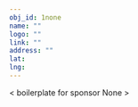 ```yaml
---
obj_id: 1none
name: ""
logo: ""
link: ""
address: ""
lat:
lng:
---
```

< boilerplate for sponsor None >
